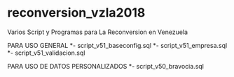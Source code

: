 # reconversion_vzla2018
Varios Script y Programas para La Reconversion en Venezuela


PARA USO GENERAL
*- script_v51_baseconfig.sql
*- script_v51_empresa.sql
*- script_v51_validacion.sql


PARA USO DE DATOS PERSONALIZADOS
*- script_v50_bravocia.sql